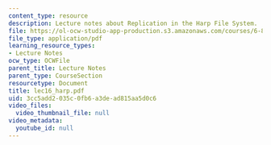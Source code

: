 ```yaml
---
content_type: resource
description: Lecture notes about Replication in the Harp File System.
file: https://ol-ocw-studio-app-production.s3.amazonaws.com/courses/6-824-distributed-computer-systems-engineering-spring-2006/3cc5add2035c0fb6a3dead815aa5d0c6_lec16_harp.pdf
file_type: application/pdf
learning_resource_types:
- Lecture Notes
ocw_type: OCWFile
parent_title: Lecture Notes
parent_type: CourseSection
resourcetype: Document
title: lec16_harp.pdf
uid: 3cc5add2-035c-0fb6-a3de-ad815aa5d0c6
video_files:
  video_thumbnail_file: null
video_metadata:
  youtube_id: null
---
```


